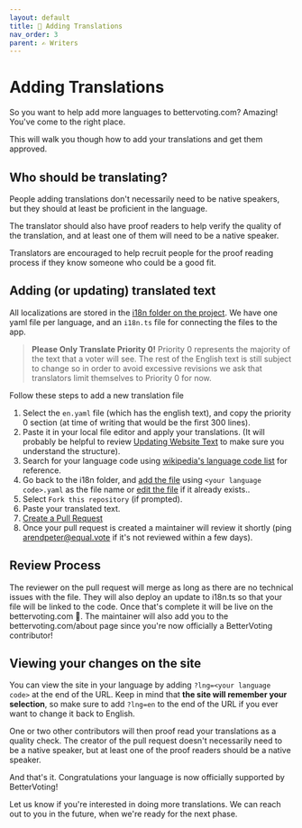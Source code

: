 ```yaml
---
layout: default
title: 🔡 Adding Translations
nav_order: 3
parent: ✍ ️Writers
---
```


# Adding Translations

So you want to help add more languages to bettervoting.com? Amazing! You've come to the right place.

This will walk you though how to add your translations and get them approved.

## Who should be translating?

People adding translations don't necessarily need to be native speakers, but they should at least be proficient in the language. 

The translator should also have proof readers to help verify the quality of the translation, and at least one of them will need to be a native speaker. 

Translators are encouraged to help recruit people for the proof reading process if they know someone who could be a good fit.

## Adding (or updating) translated text

All localizations are stored in the [i18n folder on the project](https://github.com/Equal-Vote/star-server/tree/main/packages/frontend/src/i18n). We have one yaml file per language, and an ``i18n.ts`` file for connecting the files to the app.

> **Please Only Translate Priority 0!** Priority 0 represents the majority of the text that a voter will see. The rest of the English text is still subject to change so in order to avoid excessive revisions we ask that translators limit themselves to Priority 0 for now.

Follow these steps to add a new translation file

1. Select the ``en.yaml`` file (which has the english text), and copy the priority 0 section (at time of writing that would be the first 300 lines).
1. Paste it in your local file editor and apply your translations. (It will probably be helpful to review [Updating Website Text](2_updating_website_text) to make sure you understand the structure).
1. Search for your language code using [wikipedia's language code list](https://en.wikipedia.org/wiki/List_of_ISO_639_language_codes) for reference.
1. Go back to the i18n folder, and [add the file](1_github_101#adding-a-file) using ``<your language code>.yaml`` as the file name or [edit the file](1_github_101#adding-a-file) if it already exists..
1. Select ``Fork this repository`` (if prompted).
1. Paste your translated text.
1. [Create a Pull Request](1_github_101#creating-a-pull-request)
1. Once your pull request is created a maintainer will review it shortly (ping [arendpeter@equal.vote](mailto:arendpeter@equal.vote) if it's not reviewed within a few days).

## Review Process

The reviewer on the pull request will merge as long as there are no technical issues with the file. They will also deploy an update to i18n.ts so that your file will be linked to the code. Once that's complete it will be live on the bettervoting.com 🥳. The maintainer will also add you to the bettervoting.com/about page since you're now officially a BetterVoting contributor!

## Viewing your changes on the site

You can view the site in your language by adding ``?lng=<your language code>`` at the end of the URL. Keep in mind that **the site will remember your selection**, so make sure to add ``?lng=en`` to the end of the URL if you ever want to change it back to English.

One or two other contributors will then proof read your translations as a quality check. The creator of the pull request doesn't necessarily need to be a native speaker, but at least one of the proof readers should be a native speaker. 

And that's it. Congratulations your language is now officially supported by BetterVoting!

Let us know if you're interested in doing more translations. We can reach out to you in the future, when we're ready for the next phase.